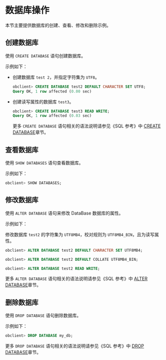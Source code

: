 数据库操作 
==========================

本节主要提供数据库的创建、查看、修改和删除示例。

创建数据库 
--------------------------

使用 `CREATE DATABASE` 语句创建数据库。

示例如下：

* 创建数据库 `test 2`，并指定字符集为 `UTF8`。

  ```sql
  obclient> CREATE DATABASE test2 DEFAULT CHARACTER SET UTF8;
  Query OK, 1 row affected (0.00 sec)
  ```

  

* 创建读写属性的数据库 `test3`。

  ```sql
  obclient> CREATE DATABASE test3 READ WRITE;
  Query OK, 1 row affected (0.03 sec)
  ```

  

  更多 `CREATE DATABASE` 语句相关的语法说明请参见《SQL 参考》中 [CREATE DATABASE](../../11.sql-reference-en/5.sql-statements/11.create-database.md)章节。
  




查看数据库 
--------------------------

使用 `SHOW DATABASES` 语句查看数据库。

示例如下：

```sql
obclient> SHOW DATABASES;
```



修改数据库 
--------------------------

使用 `ALTER DATABASE` 语句来修改 DataBase 数据库的属性。

示例如下：

修改数据库 `test2` 的字符集为 `UTF8MB4`，校对规则为 `UTF8MB4_BIN`，且为读写属性。

```sql
obclient> ALTER DATABASE test2 DEFAULT CHARACTER SET UTF8MB4;

obclient> ALTER DATABASE test2 DEFAULT COLLATE UTF8MB4_BIN;

obclient> ALTER DATABASE test2 READ WRITE;
```



更多 `ALTER DATABASE` 语句相关的语法说明请参见《SQL 参考》中 [ALTER DATABASE](../../11.sql-reference-en/5.sql-statements/2.alter-database.md)章节。

删除数据库 
--------------------------

使用 `DROP DATABASE` 语句删除数据库。

示例如下：

```sql
obclient> DROP DATABASE my_db;    
```



更多 `DROP DATABASE` 语句相关的语法说明请参见《SQL 参考》中 [DROP DATABASE](../../11.sql-reference-en/5.sql-statements/23.drop-database.md)章节。
